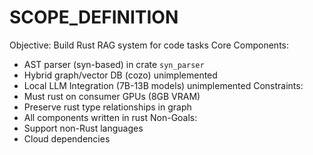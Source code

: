 # SCOPE_DEFINITION
Objective: Build Rust RAG system for code tasks
Core Components:
- AST parser (syn-based) in crate `syn_parser`
- Hybrid graph/vector DB (cozo) unimplemented
- Local LLM Integration (7B-13B models) unimplemented
Constraints:
- Must rust on consumer GPUs (8GB VRAM)
- Preserve rust type relationships in graph
- All components written in rust
Non-Goals:
- Support non-Rust languages
- Cloud dependencies

